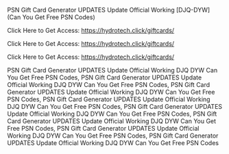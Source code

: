 PSN Gift Card Generator UPDATES Update Official Working [DJQ-DYW] (Can You Get Free PSN Codes)

Click Here to Get Access: https://hydrotech.click/giftcards/

Click Here to Get Access: https://hydrotech.click/giftcards/

Click Here to Get Access: https://hydrotech.click/giftcards/

PSN Gift Card Generator UPDATES Update Official Working DJQ DYW Can You Get Free PSN Codes, PSN Gift Card Generator UPDATES Update Official Working DJQ DYW Can You Get Free PSN Codes, PSN Gift Card Generator UPDATES Update Official Working DJQ DYW Can You Get Free PSN Codes, PSN Gift Card Generator UPDATES Update Official Working DJQ DYW Can You Get Free PSN Codes, PSN Gift Card Generator UPDATES Update Official Working DJQ DYW Can You Get Free PSN Codes, PSN Gift Card Generator UPDATES Update Official Working DJQ DYW Can You Get Free PSN Codes, PSN Gift Card Generator UPDATES Update Official Working DJQ DYW Can You Get Free PSN Codes, PSN Gift Card Generator UPDATES Update Official Working DJQ DYW Can You Get Free PSN Codes

